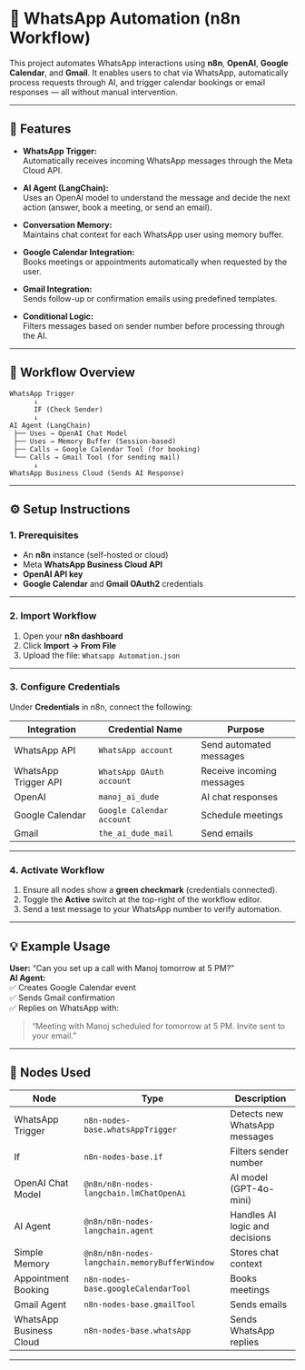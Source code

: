 # 📱 WhatsApp Automation (n8n Workflow)

This project automates WhatsApp interactions using **n8n**, **OpenAI**, **Google Calendar**, and **Gmail**. It enables users to chat via WhatsApp, automatically process requests through AI, and trigger calendar bookings or email responses — all without manual intervention.

---

## 🚀 Features

- **WhatsApp Trigger:**  
  Automatically receives incoming WhatsApp messages through the Meta Cloud API.

- **AI Agent (LangChain):**  
  Uses an OpenAI model to understand the message and decide the next action (answer, book a meeting, or send an email).

- **Conversation Memory:**  
  Maintains chat context for each WhatsApp user using memory buffer.

- **Google Calendar Integration:**  
  Books meetings or appointments automatically when requested by the user.

- **Gmail Integration:**  
  Sends follow-up or confirmation emails using predefined templates.

- **Conditional Logic:**  
  Filters messages based on sender number before processing through the AI.

---

## 🧠 Workflow Overview

```plaintext
WhatsApp Trigger
      ↓
      IF (Check Sender)
      ↓
AI Agent (LangChain)
 ├── Uses → OpenAI Chat Model
 ├── Uses → Memory Buffer (Session-based)
 ├── Calls → Google Calendar Tool (for booking)
 └── Calls → Gmail Tool (for sending mail)
      ↓
WhatsApp Business Cloud (Sends AI Response)
```

---

## ⚙️ Setup Instructions

### 1. Prerequisites

- An **n8n** instance (self-hosted or cloud)
- Meta **WhatsApp Business Cloud API**
- **OpenAI API key**
- **Google Calendar** and **Gmail OAuth2** credentials

---

### 2. Import Workflow

1. Open your **n8n dashboard**
2. Click **Import → From File**
3. Upload the file: `Whatsapp Automation.json`

---

### 3. Configure Credentials

Under **Credentials** in n8n, connect the following:

| Integration | Credential Name | Purpose |
|--------------|----------------|----------|
| WhatsApp API | `WhatsApp account` | Send automated messages |
| WhatsApp Trigger API | `WhatsApp OAuth account` | Receive incoming messages |
| OpenAI | `manoj_ai_dude` | AI chat responses |
| Google Calendar | `Google Calendar account` | Schedule meetings |
| Gmail | `the_ai_dude_mail` | Send emails |

---

### 4. Activate Workflow

1. Ensure all nodes show a **green checkmark** (credentials connected).  
2. Toggle the **Active** switch at the top-right of the workflow editor.  
3. Send a test message to your WhatsApp number to verify automation.

---

## 💡 Example Usage

**User:** “Can you set up a call with Manoj tomorrow at 5 PM?”  
**AI Agent:**  
✅ Creates Google Calendar event  
✅ Sends Gmail confirmation  
✅ Replies on WhatsApp with:  
> “Meeting with Manoj scheduled for tomorrow at 5 PM. Invite sent to your email.”

---

## 🧩 Nodes Used

| Node | Type | Description |
|------|------|--------------|
| WhatsApp Trigger | `n8n-nodes-base.whatsAppTrigger` | Detects new WhatsApp messages |
| If | `n8n-nodes-base.if` | Filters sender number |
| OpenAI Chat Model | `@n8n/n8n-nodes-langchain.lmChatOpenAi` | AI model (GPT-4o-mini) |
| AI Agent | `@n8n/n8n-nodes-langchain.agent` | Handles AI logic and decisions |
| Simple Memory | `@n8n/n8n-nodes-langchain.memoryBufferWindow` | Stores chat context |
| Appointment Booking | `n8n-nodes-base.googleCalendarTool` | Books meetings |
| Gmail Agent | `n8n-nodes-base.gmailTool` | Sends emails |
| WhatsApp Business Cloud | `n8n-nodes-base.whatsApp` | Sends WhatsApp replies |

---


